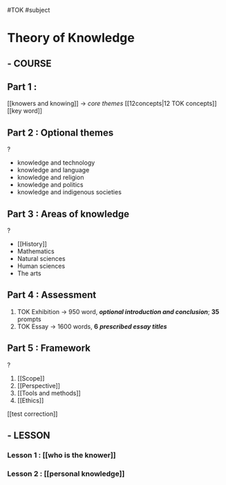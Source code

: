 #TOK  #subject
# Theory of Knowledge 
## - COURSE
## **Part 1 :** 
 [[knowers and knowing]] $\rightarrow$ *core themes* 
 [[12concepts|12 TOK concepts]]   
  [[key word]] 
  
## **Part 2 :** Optional themes
?
- knowledge and technology
- knowledge and language
- knowledge and religion 
- knowledge and politics
- knowledge and indigenous societies  
<!--SR:!2023-01-15,3,270-->

## **Part 3 :** Areas of knowledge
?
- [[History]]
- Mathematics 
- Natural sciences 
- Human sciences
- The arts 
## **Part 4 :** Assessment
1. TOK Exhibition $\rightarrow$ 950 word, ***optional introduction and conclusion***; __35__ prompts
2. TOK Essay $\rightarrow$ 1600 words, __6__ ***prescribed essay titles*** 
## **Part 5 :** Framework 
?
1. [[Scope]] 
2. [[Perspective]]
3. [[Tools and methods]]
4. [[Ethics]]
<!--SR:!2023-01-15,3,270-->

[[test correction]] 

## - LESSON
### **Lesson 1 :** [[who is the knower]] 
### **Lesson 2 :** [[personal knowledge]] 

